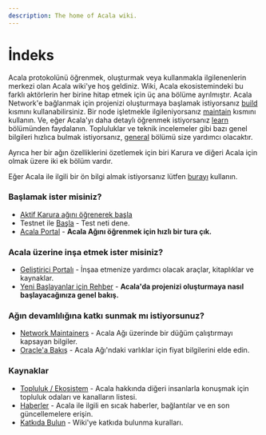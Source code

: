 ```yaml
---
description: The home of Acala wiki.
---
```


# İndeks

Acala protokolünü öğrenmek, oluşturmak veya kullanmakla ilgilenenlerin merkezi olan Acala wiki'ye hoş geldiniz. Wiki, Acala ekosistemindeki bu farklı aktörlerin her birine hitap etmek için üç ana bölüme ayrılmıştır. Acala Network'e bağlanmak için projenizi oluşturmaya başlamak istiyorsanız [build](https://wiki.acala.network/build/) kısmını kullanabilirsiniz. Bir node işletmekle ilgileniyorsanız [maintain](https://wiki.acala.network/maintain/) kısmını kullanın. Ve, eğer Acala'yı daha detaylı öğrenmek istiyorsanız [learn](https://wiki.acala.network/learn/) bölümünden faydalanın. Topluluklar ve teknik incelemeler gibi bazı genel bilgileri hızlıca bulmak istiyorsanız, [general](https://wiki.acala.network/general/) bölümü size yardımcı olacaktır.

Ayrıca her bir ağın özelliklerini özetlemek için biri Karura ve diğeri Acala için olmak üzere iki ek bölüm vardır.

Eğer Acala ile ilgili bir ön bilgi almak istiyorsanız lütfen [burayı](https://wiki.acala.network/learn/acala-introduction) kullanın.

### Başlamak ister misiniz?

* [Aktif Karura ağını öğrenerek başla](karura/get-started/)
* Testnet ile [Başla](https://wiki.acala.network/learn/get-started) - Test neti dene.
* [Acala Portal](https://wiki.acala.network/general/acala-portal) - **Acala Ağını öğrenmek için hızlı bir tura çık.**

### Acala üzerine inşa etmek ister misiniz?

* [Geliştirici Portalı](https://wiki.acala.network/build/builders-portal) - İnşaa etmenize yardımcı olacak araçlar, kitaplıklar ve kaynaklar.
* [Yeni Başlayanlar için Rehber](https://wiki.acala.network/build/development-guide/builders-starters-guide) - **Acala'da projenizi oluşturmaya nasıl başlayacağınıza genel bakış.**

### Ağın devamlılığına katkı sunmak mı istiyorsunuz?

* [Network Maintainers](https://wiki.acala.network/maintain/network-maintainers) - Acala Ağı üzerinde bir düğüm çalıştırmayı kapsayan bilgiler.
* [Oracle'a Bakış](https://wiki.acala.network/maintain/oracle/oracle-overview) - Acala Ağı'ndaki varlıklar için fiyat bilgilerini elde edin.

### Kaynaklar

* [Topluluk / Ekosistem](https://wiki.acala.network/general/acala-portal/community) - Acala hakkında diğeri insanlarla konuşmak için topluluk odaları ve kanalların listesi.
* [Haberler](https://wiki.acala.network/general/acala-portal/news) - Acala ile ilgili en sıcak haberler, bağlantılar ve en son güncellemelere erişin.
* [Katkıda Bulun](https://wiki.acala.network/general/contributing) - Wiki'ye katkıda bulunma kuralları.

